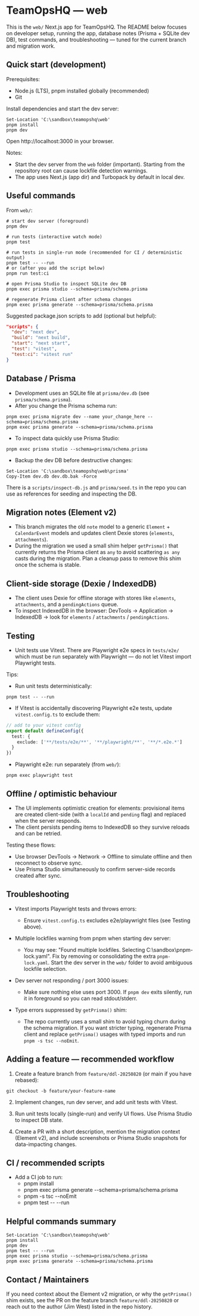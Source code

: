 # TeamOpsHQ — web

This is the `web/` Next.js app for TeamOpsHQ. The README below focuses on developer setup, running the app, database notes (Prisma + SQLite dev DB), test commands, and troubleshooting — tuned for the current branch and migration work.

## Quick start (development)

Prerequisites:
- Node.js (LTS), pnpm installed globally (recommended)
- Git

Install dependencies and start the dev server:

```pwsh
Set-Location 'C:\sandbox\teamopshq\web'
pnpm install
pnpm dev
```

Open http://localhost:3000 in your browser.

Notes:
- Start the dev server from the `web` folder (important). Starting from the repository root can cause lockfile detection warnings.
- The app uses Next.js (app dir) and Turbopack by default in local dev.

## Useful commands

From `web/`:

```pwsh
# start dev server (foreground)
pnpm dev

# run tests (interactive watch mode)
pnpm test

# run tests in single-run mode (recommended for CI / deterministic output)
pnpm test -- --run
# or (after you add the script below)
pnpm run test:ci

# open Prisma Studio to inspect SQLite dev DB
pnpm exec prisma studio --schema=prisma/schema.prisma

# regenerate Prisma client after schema changes
pnpm exec prisma generate --schema=prisma/schema.prisma
```

Suggested package.json scripts to add (optional but helpful):

```json
"scripts": {
  "dev": "next dev",
  "build": "next build",
  "start": "next start",
  "test": "vitest",
  "test:ci": "vitest run"
}
```

## Database / Prisma

- Development uses an SQLite file at `prisma/dev.db` (see `prisma/schema.prisma`).
- After you change the Prisma schema run:

```pwsh
pnpm exec prisma migrate dev --name your_change_here --schema=prisma/schema.prisma
pnpm exec prisma generate --schema=prisma/schema.prisma
```

- To inspect data quickly use Prisma Studio:

```pwsh
pnpm exec prisma studio --schema=prisma/schema.prisma
```

- Backup the dev DB before destructive changes:

```pwsh
Set-Location 'C:\sandbox\teamopshq\web\prisma'
Copy-Item dev.db dev.db.bak -Force
```

There is a `scripts/inspect-db.js` and `prisma/seed.ts` in the repo you can use as references for seeding and inspecting the DB.

## Migration notes (Element v2)

- This branch migrates the old `note` model to a generic `Element` + `CalendarEvent` models and updates client Dexie stores (`elements`, `attachments`).
- During the migration we used a small shim helper `getPrisma()` that currently returns the Prisma client as `any` to avoid scattering `as any` casts during the migration. Plan a cleanup pass to remove this shim once the schema is stable.

## Client-side storage (Dexie / IndexedDB)

- The client uses Dexie for offline storage with stores like `elements`, `attachments`, and a `pendingActions` queue.
- To inspect IndexedDB in the browser: DevTools → Application → IndexedDB → look for `elements` / `attachments` / `pendingActions`.

## Testing

- Unit tests use Vitest. There are Playwright e2e specs in `tests/e2e/` which must be run separately with Playwright — do not let Vitest import Playwright tests.

Tips:
- Run unit tests deterministically:

```pwsh
pnpm test -- --run
```

- If Vitest is accidentally discovering Playwright e2e tests, update `vitest.config.ts` to exclude them:

```ts
// add to your vitest config
export default defineConfig({
  test: {
    exclude: ['**/tests/e2e/**', '**/playwright/**', '**/*.e2e.*']
  }
})
```

- Playwright e2e: run separately (from `web/`):

```pwsh
pnpm exec playwright test
```

## Offline / optimistic behaviour

- The UI implements optimistic creation for elements: provisional items are created client-side (with a `localId` and `pending` flag) and replaced when the server responds.
- The client persists pending items to IndexedDB so they survive reloads and can be retried.

Testing these flows:
- Use browser DevTools → Network → Offline to simulate offline and then reconnect to observe sync.
- Use Prisma Studio simultaneously to confirm server-side records created after sync.

## Troubleshooting

- Vitest imports Playwright tests and throws errors:
  - Ensure `vitest.config.ts` excludes e2e/playwright files (see Testing above).

- Multiple lockfiles warning from pnpm when starting dev server:
  - You may see: "Found multiple lockfiles. Selecting C:\\sandbox\\pnpm-lock.yaml". Fix by removing or consolidating the extra `pnpm-lock.yaml`. Start the dev server in the `web/` folder to avoid ambiguous lockfile selection.

- Dev server not responding / port 3000 issues:
  - Make sure nothing else uses port 3000. If `pnpm dev` exits silently, run it in foreground so you can read stdout/stderr.

- Type errors suppressed by `getPrisma()` shim:
  - The repo currently uses a small shim to avoid typing churn during the schema migration. If you want stricter typing, regenerate Prisma client and replace `getPrisma()` usages with typed imports and run `pnpm -s tsc --noEmit`.

## Adding a feature — recommended workflow

1. Create a feature branch from `feature/ddl-20250820` (or main if you have rebased):

```pwsh
git checkout -b feature/your-feature-name
```

2. Implement changes, run dev server, and add unit tests with Vitest.

3. Run unit tests locally (single-run) and verify UI flows. Use Prisma Studio to inspect DB state.

4. Create a PR with a short description, mention the migration context (Element v2), and include screenshots or Prisma Studio snapshots for data-impacting changes.

## CI / recommended scripts

- Add a CI job to run:
  - pnpm install
  - pnpm exec prisma generate --schema=prisma/schema.prisma
  - pnpm -s tsc --noEmit
  - pnpm test -- --run

## Helpful commands summary

```pwsh
Set-Location 'C:\sandbox\teamopshq\web'
pnpm install
pnpm dev
pnpm test -- --run
pnpm exec prisma studio --schema=prisma/schema.prisma
pnpm exec prisma generate --schema=prisma/schema.prisma
```

## Contact / Maintainers

If you need context about the Element v2 migration, or why the `getPrisma()` shim exists, see the PR on the feature branch `feature/ddl-20250820` or reach out to the author (Jim West) listed in the repo history.
